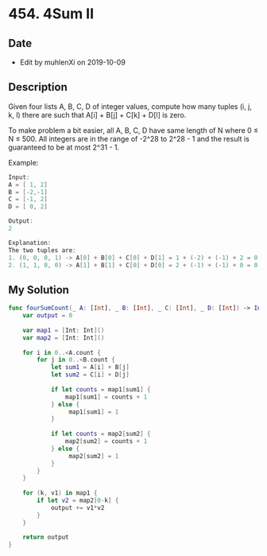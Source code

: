# 454. 4Sum II

## Date

- Edit by muhlenXi on 2019-10-09

## Description

Given four lists A, B, C, D of integer values, compute how many tuples (i, j, k, l) there are such that A[i] + B[j] + C[k] + D[l] is zero.

To make problem a bit easier, all A, B, C, D have same length of N where 0 ≤ N ≤ 500. All integers are in the range of -2^28 to 2^28 - 1 and the result is guaranteed to be at most 2^31 - 1.

Example:

```swift
Input:
A = [ 1, 2]
B = [-2,-1]
C = [-1, 2]
D = [ 0, 2]

Output:
2

Explanation:
The two tuples are:
1. (0, 0, 0, 1) -> A[0] + B[0] + C[0] + D[1] = 1 + (-2) + (-1) + 2 = 0
2. (1, 1, 0, 0) -> A[1] + B[1] + C[0] + D[0] = 2 + (-1) + (-1) + 0 = 0

```

## My Solution

```swift
func fourSumCount(_ A: [Int], _ B: [Int], _ C: [Int], _ D: [Int]) -> Int {
    var output = 0
    
    var map1 = [Int: Int]()
    var map2 = [Int: Int]()
    
    for i in 0..<A.count {
        for j in 0..<B.count {
            let sum1 = A[i] + B[j]
            let sum2 = C[i] + D[j]
            
            if let counts = map1[sum1] {
                map1[sum1] = counts + 1
            } else {
                 map1[sum1] = 1
            }
            
            if let counts = map2[sum2] {
                map2[sum2] = counts + 1
            } else {
                 map2[sum2] = 1
            }
        }
    }
    
    for (k, v1) in map1 {
        if let v2 = map2[0-k] {
            output += v1*v2
        }
    }
    
    return output
}
```